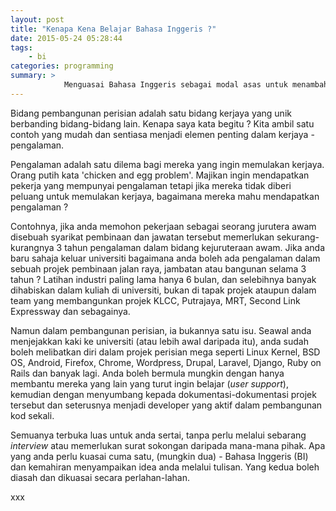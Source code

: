 ```yaml
---
layout: post
title: "Kenapa Kena Belajar Bahasa Inggeris ?"
date: 2015-05-24 05:28:44
tags: 
    - bi
categories: programming
summary: >
            Menguasai Bahasa Inggeris sebagai modal asas untuk menambahkan pengalaman kerjaya anda dalam bidang pembangunan perisian.
---
```


Bidang pembangunan perisian adalah satu bidang kerjaya yang unik berbanding bidang-bidang lain. Kenapa saya kata begitu ? Kita ambil satu contoh yang mudah dan sentiasa menjadi elemen penting dalam kerjaya - pengalaman.

Pengalaman adalah satu dilema bagi mereka yang ingin memulakan kerjaya. Orang putih kata 'chicken and egg problem'. Majikan ingin mendapatkan pekerja yang mempunyai pengalaman tetapi jika mereka tidak diberi peluang untuk memulakan kerjaya, bagaimana mereka mahu mendapatkan pengalaman ?

Contohnya, jika anda memohon pekerjaan sebagai seorang jurutera awam disebuah syarikat pembinaan dan jawatan tersebut memerlukan sekurang-kurangnya 3 tahun pengalaman dalam bidang kejuruteraan awam. Jika anda baru sahaja keluar universiti bagaimana anda boleh ada pengalaman dalam sebuah projek pembinaan jalan raya, jambatan atau bangunan selama 3 tahun ? Latihan industri paling lama hanya 6 bulan, dan selebihnya banyak dihabiskan dalam kuliah di universiti, bukan di tapak projek ataupun dalam team yang membangunkan projek KLCC, Putrajaya, MRT, Second Link Expressway dan sebagainya.

Namun dalam pembangunan perisian, ia bukannya satu isu. Seawal anda menjejakkan kaki ke universiti (atau lebih awal daripada itu), anda sudah boleh melibatkan diri dalam projek perisian mega seperti Linux Kernel, BSD OS, Android, Firefox, Chrome, Wordpress, Drupal, Laravel, Django, Ruby on Rails dan banyak lagi. Anda boleh bermula mungkin dengan hanya membantu mereka yang lain yang turut ingin belajar (*user support*), kemudian dengan menyumbang kepada dokumentasi-dokumentasi projek tersebut dan seterusnya menjadi developer yang aktif dalam pembangunan kod sekali.

Semuanya terbuka luas untuk anda sertai, tanpa perlu melalui sebarang *interview* atau memerlukan surat sokongan daripada mana-mana pihak. Apa yang anda perlu kuasai cuma satu, (mungkin dua) - Bahasa Inggeris (BI) dan kemahiran menyampaikan idea anda melalui tulisan. Yang kedua boleh diasah dan dikuasai secara perlahan-lahan.

xxx
